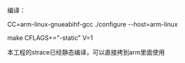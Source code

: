 编译：

CC=arm-linux-gnueabihf-gcc   ./configure --host=arm-linux

make CFLAGS+="-static" V=1

本工程的strace已经静态编译，可以直接拷到arm里面使用
